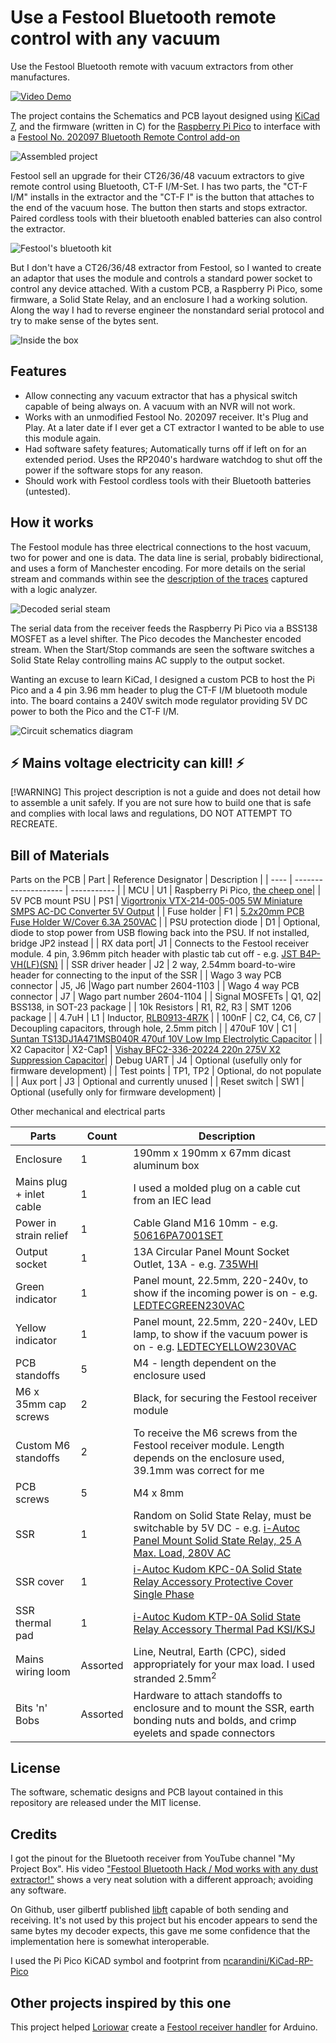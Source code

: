 # Use a Festool Bluetooth remote control with any vacuum

Use the Festool Bluetooth remote with vacuum extractors from other manufactures.

[![Video Demo](./images/Screenshot%202023-07-12%20at%2022.15.19.png)](https://youtu.be/SCtY6I_2gwY)

The project contains the Schematics and PCB layout designed using [KiCad 7](https://www.kicad.org/), and the firmware (written in C) for the [Raspberry Pi Pico](https://www.raspberrypi.com/products/raspberry-pi-pico/) to interface with a [Festool No. 202097 Bluetooth Remote Control add-on](https://www.amazon.co.uk/Festool-202097-Remote-Control-Blue/dp/B0794ZWFLR)

![Assembled project](./images/Assembled.jpg)

Festool sell an upgrade for their CT26/36/48 vacuum extractors to give remote control using Bluetooth, CT-F I/M-Set. I has two parts, the "CT-F I/M" installs in the extractor and the "CT-F I" is the button that attaches to the end of the vacuum hose. The button then starts and stops extractor. Paired cordless tools with their bluetooth enabled batteries can also control the extractor.

![Festool's bluetooth kit](./images/CT-FIM.jpg)

But I don't have a CT26/36/48 extractor from Festool, so I wanted to create an adaptor that uses the module and controls a standard power socket to control any device attached. With a custom PCB, a Raspberry Pi Pico, some firmware, a Solid State Relay, and an enclosure I had a working solution.  Along the way I had to reverse engineer the nonstandard serial protocol and try to make sense of the bytes sent.  

![Inside the box](./images/Open.jpg)


## Features
 - Allow connecting any vacuum extractor that has a physical switch capable of being always on.  A vacuum with an NVR will not work. 
 - Works with an unmodified Festool No. 202097 receiver. It's Plug and Play. At a later date if I ever get a CT extractor I wanted to be able to use this module again.
 - Had software safety features; Automatically turns off if left on for an extended period.  Uses the RP2040's hardware watchdog to shut off the power if the software stops for any reason.
 - Should work with Festool cordless tools with their Bluetooth batteries (untested). 


## How it works
The Festool module has three electrical connections to the host vacuum, two for power and one is data. The data line is serial, probably bidirectional, and uses a form of Manchester encoding.  For more details on the serial stream and commands within see the [description of the traces](./software/traces/) captured with a logic analyzer.

![Decoded serial steam](./software/traces/wavedrom.svg)

The serial data from the receiver feeds the Raspberry Pi Pico via a BSS138 MOSFET as a level shifter.  The Pico decodes the Manchester encoded stream. When the Start/Stop commands are seen the software switches a Solid State Relay controlling mains AC supply to the output socket.

Wanting an excuse to learn KiCad, I designed a custom PCB to host the Pi Pico and a 4 pin 3.96 mm header to plug the CT-F I/M bluetooth module into.  The board contains a 240V switch mode regulator providing 5V DC power to both the Pico and the CT-F I/M.

![Circuit schematics diagram](./images/Schematic.png)

## :zap: Mains voltage electricity can kill! :zap: 

[!WARNING] 
This project description is not a guide and does not detail how to assemble a unit safely.  If you are not sure how to build one that is safe and complies with local laws and regulations, DO NOT ATTEMPT TO RECREATE.

## Bill of Materials

Parts on the PCB
| Part | Reference Designator | Description |
| ---- | -------------------- | ----------- |
| MCU | U1 | Raspberry Pi Pico, [the cheep one](https://thepihut.com/products/raspberry-pi-pico?variant=41925332533443)|
| 5V PCB mount PSU | PS1 | [Vigortronix VTX-214-005-005 5W Miniature SMPS AC-DC Converter 5V Output](https://www.rapidonline.com/vigortronix-vtx-214-005-005-5w-miniature-smps-ac-dc-converter-5v-output-84-2731) |
| Fuse holder | F1 | [5.2x20mm PCB Fuse Holder W/Cover 6.3A 250VAC](https://www.switchelectronics.co.uk/products/5-2x20mm-pcb-fuse-holder-w-cover-6-3a-250vac) |
| PSU protection diode | D1 | Optional, diode to stop power from USB flowing back into the PSU. If not installed, bridge JP2 instead |
| RX data port| J1 | Connects to the Festool receiver module. 4 pin, 3.96mm pitch header with plastic tab cut off - e.g. [JST B4P-VH(LF)(SN)](https://www.rapidonline.com/jst-b4p-vh-lf-sn-4-pole-top-entry-vh-series-p3-96-mm-22-5294) |
| SSR driver header | J2 | 2 way, 2.54mm board-to-wire header for connecting to the input of the SSR |
| Wago 3 way PCB connector | J5, J6 |Wago part number 2604-1103 |
| Wago 4 way PCB connector | J7 | Wago part number 2604-1104 |
| Signal MOSFETs | Q1,  Q2| BSS138, in SOT-23 package |
| 10k Resistors | R1, R2, R3 | SMT 1206 package  |
| 4.7uH | L1 | Inductor, [RLB0913-4R7K](https://uk.farnell.com/bourns/rlb0913-4r7k/inductor-4-7uh-4a-10-radial/dp/2725243) |
| 100nF | C2, C4, C6, C7 | Decoupling capacitors, through hole, 2.5mm pitch | 
| 470uF 10V | C1 | [Suntan TS13DJ1A471MSB040R 470uf 10V Low Imp Electrolytic Capacitor](https://www.rapidonline.com/suntan-ts13dj1a471msb040r-470uf-10v-low-imp-electrolytic-capacitor-11-3664) |
| X2 Capacitor | X2-Cap1 | [Vishay BFC2-336-20224 220n 275V X2 Suppression Capacitor](https://www.rapidonline.com/vishay-bfc2-336-20224-220n-275v-x2-suppression-capacitor-10-2680)|
| Debug UART | J4 |  Optional (usefully only for firmware development) |
| Test points | TP1, TP2 | Optional, do not populate |
| Aux port | J3 | Optional and currently unused |
| Reset switch | SW1 | Optional (usefully only for firmware development) |

Other mechanical and electrical parts 

| Parts | Count | Description |
| ----- | ----- | ----------- |
| Enclosure | 1 | 190mm x 190mm x 67mm dicast aluminum box  |
| Mains plug + inlet cable | 1 | I used a molded plug on a cable cut from an IEC lead |
| Power in strain relief | 1 | Cable Gland M16 10mm - e.g. [50616PA7001SET](https://cpc.farnell.com/hylec/50616pa7001set/nylon-m16-cable-gland-grey/dp/CBBR4095) |
| Output socket | 1 | 13A Circular Panel Mount Socket Outlet, 13A - e.g. [735WHI](https://cpc.farnell.com/mk/735whi/1-gang-outlet-panel-mount/dp/PL00703)
| Green indicator | 1 | Panel mount, 22.5mm, 220-240v, to show if the incoming power is on - e.g. [LEDTECGREEN230VAC](https://www.rapidonline.com/techna-ledtecgreen230vac-led-pilot-light-green-220-240vac-28-5357) |
| Yellow indicator | 1 | Panel mount, 22.5mm, 220-240v, LED lamp, to show if the vacuum power is on - e.g. [LEDTECYELLOW230VAC](https://www.rapidonline.com/techna-ledtecyellow230vac-led-pilot-light-yellow-amber-220-240vac-28-5369) |
|PCB standoffs | 5 | M4 - length dependent on the enclosure used |
| M6 x 35mm cap screws | 2 | Black, for securing the Festool receiver module |
| Custom M6 standoffs | 2 | To receive the M6 screws from the Festool receiver module. Length depends on the enclosure used, 39.1mm was correct for me |
| PCB screws | 5 | M4 x 8mm |
| SSR | 1 | Random on Solid State Relay, must be switchable by 5V DC - e.g. [i-Autoc Panel Mount Solid State Relay, 25 A Max. Load, 280V AC](https://uk.rs-online.com/web/p/solid-state-relays/1640576) |
| SSR cover | 1 | [i-Autoc Kudom KPC-0A Solid State Relay Accessory Protective Cover Single Phase](https://www.rapidonline.com/i-autoc-kudom-kpc-0a-solid-state-relay-accessory-protective-cover-single-phase-60-1586) |
| SSR thermal pad | 1 |[i-Autoc Kudom KTP-0A Solid State Relay Accessory Thermal Pad KSI/KSJ](https://www.rapidonline.com/i-autoc-kudom-ktp-0a-solid-state-relay-accessory-thermal-pad-ksi-ksj-60-1587) |
| Mains wiring loom | Assorted | Line, Neutral, Earth (CPC), sided appropriately for your max load. I used stranded 2.5mm<sup>2</sup> |
| Bits 'n' Bobs | Assorted | Hardware to attach standoffs to enclosure and to mount the SSR, earth bonding nuts and bolds, and crimp eyelets and spade connectors |


## License
The software, schematic designs and PCB layout contained in this repository are released under the MIT license.

## Credits
I got the pinout for the Bluetooth receiver from YouTube channel "My Project Box". His video ["Festool Bluetooth Hack / Mod works with any dust extractor!"](https://www.youtube.com/watch?v=EyrakKOR5tI) shows a very neat solution with a different approach; avoiding any software.

On Github, user gilbertf published [libft](https://github.com/gilbertf/libft) capable of both sending and receiving. It's not used by this project but his encoder appears to send the same bytes my decoder expects, this gave me some confidence that the implementation here is somewhat interoperable.

I used the Pi Pico KiCAD symbol and footprint from [ncarandini/KiCad-RP-Pico](https://github.com/ncarandini/KiCad-RP-Pico)

## Other projects inspired by this one
This project helped [Loriowar](https://github.com/Loriowar) create a [Festool receiver handler](https://github.com/Loriowar/festool_ct-f_im_handler) for Arduino.